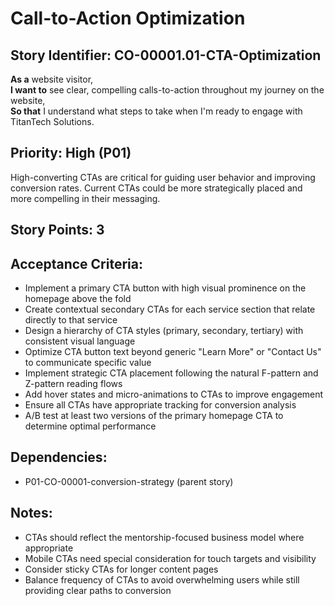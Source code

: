 # Call-to-Action Optimization

## Story Identifier: CO-00001.01-CTA-Optimization

**As a** website visitor,  
**I want to** see clear, compelling calls-to-action throughout my journey on the website,  
**So that** I understand what steps to take when I'm ready to engage with TitanTech Solutions.

## Priority: High (P01)
High-converting CTAs are critical for guiding user behavior and improving conversion rates. Current CTAs could be more strategically placed and more compelling in their messaging.

## Story Points: 3

## Acceptance Criteria:
- Implement a primary CTA button with high visual prominence on the homepage above the fold
- Create contextual secondary CTAs for each service section that relate directly to that service
- Design a hierarchy of CTA styles (primary, secondary, tertiary) with consistent visual language
- Optimize CTA button text beyond generic "Learn More" or "Contact Us" to communicate specific value
- Implement strategic CTA placement following the natural F-pattern and Z-pattern reading flows
- Add hover states and micro-animations to CTAs to improve engagement
- Ensure all CTAs have appropriate tracking for conversion analysis
- A/B test at least two versions of the primary homepage CTA to determine optimal performance

## Dependencies:
- P01-CO-00001-conversion-strategy (parent story)

## Notes:
- CTAs should reflect the mentorship-focused business model where appropriate
- Mobile CTAs need special consideration for touch targets and visibility
- Consider sticky CTAs for longer content pages
- Balance frequency of CTAs to avoid overwhelming users while still providing clear paths to conversion
